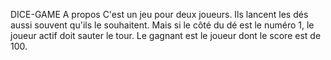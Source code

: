 DICE-GAME
A propos
C'est un jeu pour deux joueurs. Ils lancent les dés aussi souvent qu'ils le souhaitent. Mais si le côté du dé est le numéro 1, le joueur actif doit sauter le tour. 
Le gagnant est le joueur dont le score est de 100.

